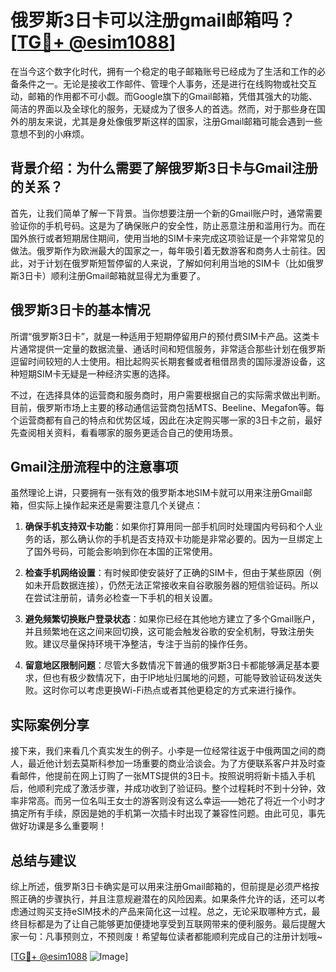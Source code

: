 # 俄罗斯3日卡可以注册gmail邮箱吗？[[TG💪+ @esim1088](https://t.me/s/esim1088)]

在当今这个数字化时代，拥有一个稳定的电子邮箱账号已经成为了生活和工作的必备条件之一。无论是接收工作邮件、管理个人事务，还是进行在线购物或社交互动，邮箱的作用都不可小觑。而Google旗下的Gmail邮箱，凭借其强大的功能、简洁的界面以及全球化的服务，无疑成为了很多人的首选。然而，对于那些身在国外的朋友来说，尤其是身处像俄罗斯这样的国家，注册Gmail邮箱可能会遇到一些意想不到的小麻烦。

## 背景介绍：为什么需要了解俄罗斯3日卡与Gmail注册的关系？

首先，让我们简单了解一下背景。当你想要注册一个新的Gmail账户时，通常需要验证你的手机号码。这是为了确保账户的安全性，防止恶意注册和滥用行为。而在国外旅行或者短期居住期间，使用当地的SIM卡来完成这项验证是一个非常常见的做法。俄罗斯作为欧洲最大的国家之一，每年吸引着无数游客和商务人士前往。因此，对于计划在俄罗斯短暂停留的人来说，了解如何利用当地的SIM卡（比如俄罗斯3日卡）顺利注册Gmail邮箱就显得尤为重要了。

## 俄罗斯3日卡的基本情况

所谓“俄罗斯3日卡”，就是一种适用于短期停留用户的预付费SIM卡产品。这类卡片通常提供一定量的数据流量、通话时间和短信服务，非常适合那些计划在俄罗斯逗留时间较短的人士使用。相比起购买长期套餐或者租借昂贵的国际漫游设备，这种短期SIM卡无疑是一种经济实惠的选择。

不过，在选择具体的运营商和服务商时，用户需要根据自己的实际需求做出判断。目前，俄罗斯市场上主要的移动通信运营商包括MTS、Beeline、Megafon等。每个运营商都有自己的特点和优势区域，因此在决定购买哪一家的3日卡之前，最好先查阅相关资料，看看哪家的服务更适合自己的使用场景。

## Gmail注册流程中的注意事项

虽然理论上讲，只要拥有一张有效的俄罗斯本地SIM卡就可以用来注册Gmail邮箱，但实际上操作起来还是需要注意几个关键点：

1. **确保手机支持双卡功能**：如果你打算用同一部手机同时处理国内号码和个人业务的话，那么确认你的手机是否支持双卡功能是非常必要的。因为一旦绑定上了国外号码，可能会影响到你在本国的正常使用。
   
2. **检查手机网络设置**：有时候即使安装好了正确的SIM卡，但由于某些原因（例如未开启数据连接），仍然无法正常接收来自谷歌服务器的短信验证码。所以在尝试注册前，请务必检查一下手机的相关设置。

3. **避免频繁切换账户登录状态**：如果你已经在其他地方建立了多个Gmail账户，并且频繁地在这之间来回切换，这可能会触发谷歌的安全机制，导致注册失败。建议尽量保持环境干净整洁，专注于当前的操作任务。

4. **留意地区限制问题**：尽管大多数情况下普通的俄罗斯3日卡都能够满足基本要求，但也有极少数情况下，由于IP地址归属地的问题，可能导致验证码发送失败。这时你可以考虑更换Wi-Fi热点或者其他更稳定的方式来进行操作。

## 实际案例分享

接下来，我们来看几个真实发生的例子。小李是一位经常往返于中俄两国之间的商人，最近他计划去莫斯科参加一场重要的商业洽谈会。为了方便联系客户并及时查看邮件，他提前在网上订购了一张MTS提供的3日卡。按照说明将新卡插入手机后，他顺利完成了激活步骤，并成功收到了验证码。整个过程耗时不到十分钟，效率非常高。而另一位名叫王女士的游客则没有这么幸运——她花了将近一个小时才搞定所有手续，原因是她的手机第一次插卡时出现了兼容性问题。由此可见，事先做好功课是多么重要啊！

## 总结与建议

综上所述，俄罗斯3日卡确实是可以用来注册Gmail邮箱的，但前提是必须严格按照正确的步骤执行，并且注意规避潜在的风险因素。如果条件允许的话，还可以考虑通过购买支持eSIM技术的产品来简化这一过程。总之，无论采取哪种方式，最终目标都是为了让自己能够更加便捷地享受到互联网带来的便利服务。最后提醒大家一句：凡事预则立，不预则废！希望每位读者都能顺利完成自己的注册计划哦~ 

[[TG💪+ @esim1088](https://t.me/s/esim1088) ![Image](https://i.postimg.cc/4NQfJmqS/Snipaste-2025-05-13-00-14-12.png)]